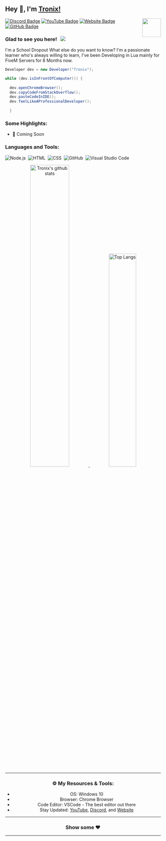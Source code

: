 ## Hey 👋, I'm [Tronix!](https://tronix.website/)

<img align="right" height="60" width="60" alt="" src="https://cdn.discordapp.com/attachments/845476172057149450/853245142726475826/1.jpg" />

[![Discord Badge](https://img.shields.io/badge/-Discord-0e76a8?style=flat-square&logo=Discord&logoColor=white)](discord.gg/4PDpp5WPkA)
[![YouTube Badge](https://img.shields.io/badge/-YouTube-e02828?style=flat-square&logo=YouTube&logoColor=white)](https://www.youtube.com/channel/UCWnpoFXHqyb3IsXwGfb7Tiw)
[![Website Badge](https://img.shields.io/badge/Website-3b5998?style=flat-square&logo=google-chrome&logoColor=white)](https://tronix.website/)
[![GitHub Badge](https://img.shields.io/badge/-GitHub-ffffff?style=flat-square&logo=Github&logoColor=black)](https://github.com/AxelTronix)

### Glad to see you here! &nbsp; ![](https://komarev.com/ghpvc/?username=AxelTronix&label=Views&color=blue&style=plastic)

I'm a School Dropout What else do you want to know?
I'm a passionate learner who's always willing to learn, I've been Developing in Lua mainly for FiveM Servers for 8 Months now.


```csharp
Developer dev = new Developer("Tronix");

while (dev.isInFrontOfComputer()) {
  
  dev.openChromeBrowser();
  dev.copyCodeFromStackOverflow();
  dev.pasteCodeInIDE();
  dev.feelLikeAProfessionalDeveloper();
  
  }
```

### Some Highlights:

- 📌 Coming Soon

### Languages and Tools:

![Node.js](https://img.shields.io/badge/-Node.js-333333?style=flat&logo=node.js)&nbsp;
![HTML](https://img.shields.io/badge/-HTML-333333?style=flat&logo=HTML5)&nbsp;
![CSS](https://img.shields.io/badge/-CSS-333333?style=flat&logo=CSS3&logoColor=1572B6)&nbsp;
![GitHub](https://img.shields.io/badge/-GitHub-333333?style=flat&logo=github)&nbsp;
![Visual Studio Code](https://img.shields.io/badge/-Visual%20Studio%20Code-333333?style=flat&logo=visual-studio-code&logoColor=007ACC)&nbsp;

<div align="center" >
  
<a  href="https://github.com/AxelTroni"> 
  
<img alt="Tronix's github stats" width="50%" src="https://github-readme-stats.vercel.app/api?username=AxelTronix&show_icons=true&count_private=true&hide_border=true&bg_color=50,e96205,904e99&title_color=fff&text_color=fff&icon_color=f2f2f2" href="https://github.com/sp-xd" />
<img alt="Top Langs" width="42%" src="https://github-readme-stats.vercel.app/api/top-langs/?username=AxelTronix&layout=compact&count_private=true&&hide_border=true&bg_color=904e99&title_color=fff&text_color=fff&icon_color=f2f2f2&hide=jupyter%20notebook&langs_count=5" href="https://github.com/AxelTroni" />

</a>

---

### ⚙️ My Resources & Tools:

- OS: Windows 10
- Browser: Chrome Browser
- Code Editor: VSCode - The best editor out there
- Stay Updated: [YouTube](https://www.youtube.com/channel/UCWnpoFXHqyb3IsXwGfb7Tiw), [Discord]( discord.gg/4PDpp5WPkA), and [Website](https://tronix.website/)

---

<h3 align=center>Show some ❤️ </h3>

---
